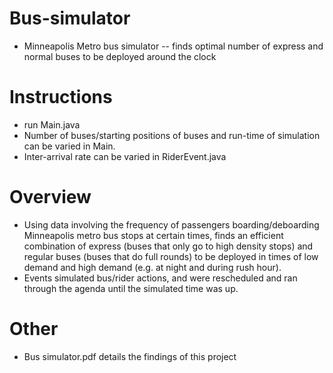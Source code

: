 # Bus-simulator

  - Minneapolis Metro bus simulator -- finds optimal number of express and normal buses to be deployed around the clock

# Instructions
  - run Main.java
  - Number of buses/starting positions of buses and run-time of simulation can be varied in Main.
  - Inter-arrival rate can be varied in RiderEvent.java

# Overview
  - Using data involving the frequency of passengers boarding/deboarding Minneapolis metro bus stops at
    certain times, finds an efficient combination of express (buses that only go to high density stops) and regular buses (buses that do full rounds)
    to be deployed in times of low demand and high demand (e.g. at night and during rush hour).
  - Events simulated bus/rider actions, and were rescheduled and ran through the agenda until the simulated time was up.
           
# Other
  - Bus simulator.pdf details the findings of this project
